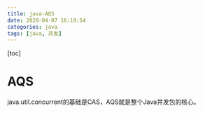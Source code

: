 ```yaml
---
title: java-AQS
date: 2020-04-07 16:19:54
categories: java
tags: [java, 并发]
---
```

[toc]

# AQS
java.util.concurrent的基础是CAS，AQS就是整个Java并发包的核心。